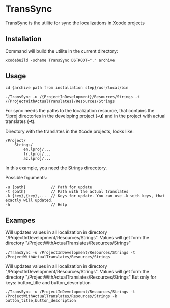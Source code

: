 # TransSync
TransSync is the utilite for sync the localizations in Xcode projects

## Installation
Command will build the utilite in the current directory:
```
xcodebuild -scheme TransSync DSTROOT="." archive
```
## Usage
```
cd {archive path from installation step}/usr/local/bin
```
```
./TransSync -u /{ProjectInDevelopment}/Resources/Strings -t /{ProjectWithActualTranslates}/Resources/Strings
```
For sync needs the paths to the localization resource, that contains the *.lproj directories in the developing project (**-u**) and in the project with actual translates (**-t**).

Directory with the translates in the Xcode projects, looks like:
```
/Project/
    Strings/
        en.lproj/...
        fr.lproj/...
        az.lproj/...
```

In this example, you need the Strings direcotory.

Possible frguments:
```
-u {path}           // Path for update
-t {path}           // Path with the actual translates
-k {key},{key},...  // Keys for update. You can use -k with keys, that exactly will updated.
-h                  // Help
```

## Exampes

Will updates values in all localization in directory  "/ProjectInDevelopment/Resources/Strings".
Values will get form the directory "/ProjectWithActualTranslates/Resources/Strings"
```
./TransSync -u /ProjectInDevelopment/Resources/Strings -t /ProjectWithActualTranslates/Resources/Strings
```

Will updates values in all localization in directory  "/ProjectInDevelopment/Resources/Strings".
Values will get form the directory "/ProjectWithActualTranslates/Resources/Strings"
But only for keys: button_title and button_description
```
./TransSync -u /ProjectInDevelopment/Resources/Strings -t /ProjectWithActualTranslates/Resources/Strings -k button_title,button_description
```
